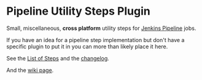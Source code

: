 # Pipeline Utility Steps Plugin
Small, miscellaneous, **cross platform** utility steps for [Jenkins Pipeline](https://wiki.jenkins-ci.org/display/JENKINS/Workflow+Plugin) jobs.

If you have an idea for a pipeline step implementation but don't have a specific plugin to put it in you can more than likely place it here.

See the [List of Steps](docs/STEPS.md) and the [changelog](CHANGES.md).

And the [wiki page](https://wiki.jenkins-ci.org/display/JENKINS/Pipeline+Utility+Steps+Plugin).
